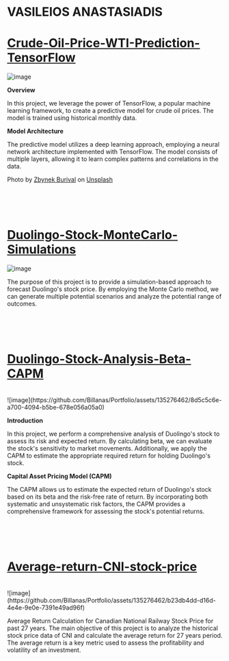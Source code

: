 # VASILEIOS ANASTASIADIS

# [Crude-Oil-Price-WTI-Prediction-TensorFlow](https://github.com/Billanas/Crude-Oil-Price-WTI-Prediction-TensorFlow)
![image](https://github.com/Billanas/Portfolio/assets/135276462/d8fcf2a2-2667-4935-8a71-44b28849bf18)

**Overview**

In this project, we leverage the power of TensorFlow, a popular machine learning framework, to create a predictive model for crude oil prices. The model is trained using historical monthly data.

**Model Architecture**

The predictive model utilizes a deep learning approach, employing a neural network architecture implemented with TensorFlow. The model consists of multiple layers, allowing it to learn complex patterns and correlations in the data.

Photo by <a href="https://unsplash.com/@zburival?utm_source=unsplash&utm_medium=referral&utm_content=creditCopyText">Zbynek Burival</a> on <a href="https://unsplash.com/photos/GrmwVnVSSdU?utm_source=unsplash&utm_medium=referral&utm_content=creditCopyText">Unsplash</a>

 <br/>
 <br/>
 <br/>


# [Duolingo-Stock-MonteCarlo-Simulations](https://github.com/Billanas/Duolingo-Stock-MonteCarlo-Simulations)
![image](https://github.com/Billanas/Portfolio/assets/135276462/a5358301-0272-47dd-9b23-25693f6e0f36)

The purpose of this project is to provide a simulation-based approach to forecast Duolingo's stock price. By employing the Monte Carlo method, we can generate multiple potential scenarios and analyze the potential range of outcomes.

<br/>
 <br/>
 <br/>


 # [Duolingo-Stock-Analysis-Beta-CAPM](https://github.com/Billanas/Duolingo-Stock-Analysis-Beta-CAPM/tree/main)
  <br/>
 ![image](https://github.com/Billanas/Portfolio/assets/135276462/8d5c5c6e-a700-4094-b5be-678e056a05a0)

**Introduction**

In this project, we perform a comprehensive analysis of Duolingo's stock to assess its risk and expected return. By calculating beta, we can evaluate the stock's sensitivity to market movements. Additionally, we apply the CAPM to estimate the appropriate required return for holding Duolingo's stock.

**Capital Asset Pricing Model (CAPM)**

The CAPM allows us to estimate the expected return of Duolingo's stock based on its beta and the risk-free rate of return. By incorporating both systematic and unsystematic risk factors, the CAPM provides a comprehensive framework for assessing the stock's potential returns.

<br/>
 <br/>
 <br/>

# [Average-return-CNI-stock-price](https://github.com/Billanas/Average-return-CNI-stock-price/tree/main)
 <br/>
![image](https://github.com/Billanas/Portfolio/assets/135276462/b23db4dd-d16d-4e4e-9e0e-7391e49ad96f)

 Average Return Calculation for Canadian National Railway Stock Price for past 27 years. The main objective of this project is to analyze the historical stock price data of CNI and calculate the average return for 27 years period. The average return is a key metric used to assess the profitability and volatility of an investment.
